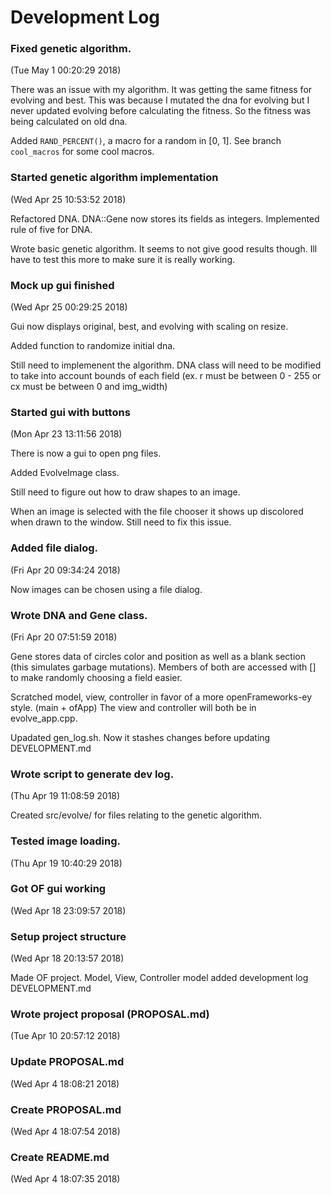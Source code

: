 # Development Log
### Fixed genetic algorithm.

(Tue May 1 00:20:29 2018)

There was an issue with my algorithm. It was getting the same fitness
for evolving and best. This was because I mutated the dna for evolving
but I never updated evolving before calculating the fitness. So the
fitness was being calculated on old dna.

Added `RAND_PERCENT()`, a macro for a random in [0, 1]. See branch
`cool_macros` for some cool macros.


### Started genetic algorithm implementation

(Wed Apr 25 10:53:52 2018)

Refactored DNA. DNA::Gene now stores its fields as integers. Implemented rule of five for DNA.

Wrote basic genetic algorithm. It seems to not give good results though. Ill have to test this more to make sure it is really working.


### Mock up gui finished

(Wed Apr 25 00:29:25 2018)

Gui now displays original, best, and evolving with scaling on resize.

Added function to randomize initial dna.

Still need to implemenent the algorithm. DNA class will need to be modified to take into account bounds of each field (ex. r must be between 0 - 255 or cx must be between 0 and img_width)


### Started gui with buttons

(Mon Apr 23 13:11:56 2018)

There is now a gui to open png files.

Added EvolveImage class.

Still need to figure out how to draw shapes to an image.

When an image is selected with the file chooser it shows up discolored when drawn to the window. Still need to fix this issue.


### Added file dialog.

(Fri Apr 20 09:34:24 2018)

Now images can be chosen using a file dialog.


### Wrote DNA and Gene class.

(Fri Apr 20 07:51:59 2018)

Gene stores data of circles color and position as well as a blank section (this simulates garbage mutations). Members of both are accessed with [] to make randomly choosing a field easier.

Scratched model, view, controller in favor of a more openFrameworks-ey style.
(main + ofApp) The view and controller will both be in evolve_app.cpp.

Upadated gen_log.sh. Now it stashes changes before updating DEVELOPMENT.md


### Wrote script to generate dev log.

(Thu Apr 19 11:08:59 2018)

Created src/evolve/ for files relating to the genetic algorithm.


### Tested image loading.

(Thu Apr 19 10:40:29 2018)



### Got OF gui working

(Wed Apr 18 23:09:57 2018)



### Setup project structure

(Wed Apr 18 20:13:57 2018)

Made OF project.
Model, View, Controller model
added development log DEVELOPMENT.md


### Wrote project proposal (PROPOSAL.md)

(Tue Apr 10 20:57:12 2018)



### Update PROPOSAL.md

(Wed Apr 4 18:08:21 2018)



### Create PROPOSAL.md

(Wed Apr 4 18:07:54 2018)



### Create README.md

(Wed Apr 4 18:07:35 2018)



